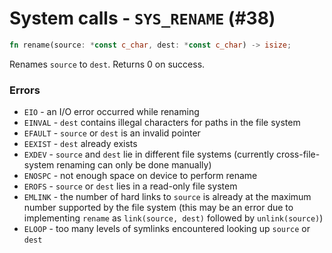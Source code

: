 # System calls - `SYS_RENAME` (#38)

```rust
fn rename(source: *const c_char, dest: *const c_char) -> isize;
```

Renames `source` to `dest`. Returns 0 on success.

### Errors

- `EIO` - an I/O error occurred while renaming
- `EINVAL` - `dest` contains illegal characters for paths in the file system
- `EFAULT` - `source` or `dest` is an invalid pointer
- `EEXIST` - `dest` already exists
- `EXDEV` - `source` and `dest` lie in different file systems (currently cross-file-system renaming
            can only be done manually)
- `ENOSPC` - not enough space on device to perform rename
- `EROFS` - `source` or `dest` lies in a read-only file system
- `EMLINK` - the number of hard links to `source` is already at the maximum number supported by the file system
             (this may be an error due to implementing `rename` as `link(source, dest)` followed by `unlink(source)`)
- `ELOOP` - too many levels of symlinks encountered looking up `source` or `dest`
